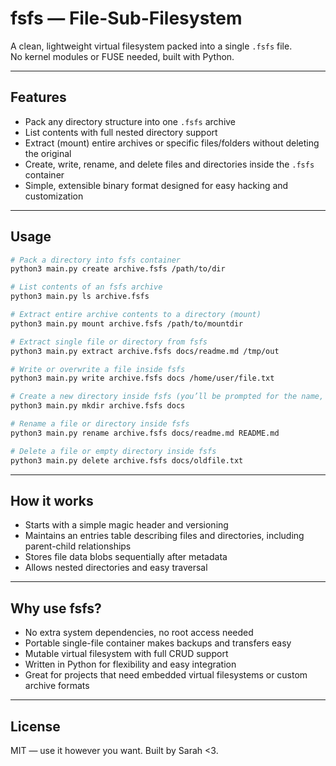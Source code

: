 # fsfs — File-Sub-Filesystem

A clean, lightweight virtual filesystem packed into a single `.fsfs` file.  
No kernel modules or FUSE needed, built with Python.

---

## Features

- Pack any directory structure into one `.fsfs` archive  
- List contents with full nested directory support  
- Extract (mount) entire archives or specific files/folders without deleting the original  
- Create, write, rename, and delete files and directories inside the `.fsfs` container  
- Simple, extensible binary format designed for easy hacking and customization  

---

## Usage

```bash
# Pack a directory into fsfs container
python3 main.py create archive.fsfs /path/to/dir

# List contents of an fsfs archive
python3 main.py ls archive.fsfs

# Extract entire archive contents to a directory (mount)
python3 main.py mount archive.fsfs /path/to/mountdir

# Extract single file or directory from fsfs
python3 main.py extract archive.fsfs docs/readme.md /tmp/out

# Write or overwrite a file inside fsfs
python3 main.py write archive.fsfs docs /home/user/file.txt

# Create a new directory inside fsfs (you’ll be prompted for the name, or just use echo to type it in stdin)
python3 main.py mkdir archive.fsfs docs

# Rename a file or directory inside fsfs
python3 main.py rename archive.fsfs docs/readme.md README.md

# Delete a file or empty directory inside fsfs
python3 main.py delete archive.fsfs docs/oldfile.txt
````

---

## How it works

* Starts with a simple magic header and versioning
* Maintains an entries table describing files and directories, including parent-child relationships
* Stores file data blobs sequentially after metadata
* Allows nested directories and easy traversal

---

## Why use fsfs?

* No extra system dependencies, no root access needed
* Portable single-file container makes backups and transfers easy
* Mutable virtual filesystem with full CRUD support
* Written in Python for flexibility and easy integration
* Great for projects that need embedded virtual filesystems or custom archive formats

---

## License

MIT — use it however you want. Built by Sarah <3.
